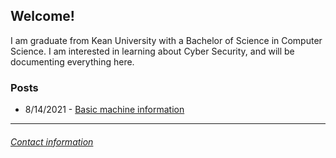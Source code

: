## Welcome!

I am graduate from Kean University with a Bachelor of Science in Computer Science. I am interested in learning about Cyber Security, and will be documenting everything here.

### **Posts**

- 8/14/2021 - [Basic machine information](machine_info.md)

---

###### [Contact information](contact.md)